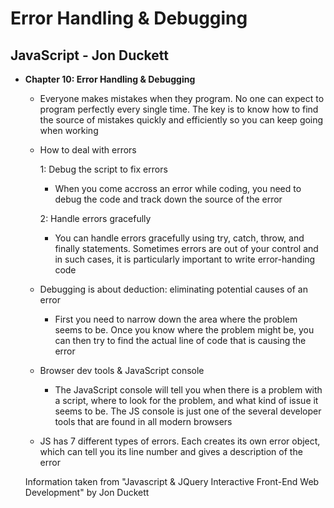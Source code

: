 # Error Handling & Debugging

## JavaScript - Jon Duckett

- **Chapter 10: Error Handling & Debugging**

  - Everyone makes mistakes when they program. No one can expect to program perfectly every single time. The key is to know how to find the source of mistakes quickly and efficiently so you can keep going when working

  - How to deal with errors

    1: Debug the script to fix errors

    - When you come accross an error while coding, you need to debug the code and track down the source of the error

    2: Handle errors gracefully

    - You can handle errors gracefully using try, catch, throw, and finally statements. Sometimes errors are out of your control and in such cases, it is particularly important to write error-handing code

  - Debugging is about deduction: eliminating potential causes of an error

    - First you need to narrow down the area where the problem seems to be. Once you know where the problem might be, you can then try to find the actual line of code that is causing the error

  - Browser dev tools & JavaScript console

    - The JavaScript console will tell you when there is a problem with a script, where to look for the problem, and what kind of issue it seems to be. The JS console is just one of the several developer tools that are found in all modern browsers
  
  - JS has 7 different types of errors. Each creates its own error object, which can tell you its line number and gives a description of the error
  
  Information taken from "Javascript & JQuery Interactive Front-End Web Development" by Jon Duckett